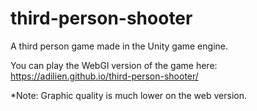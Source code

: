 # third-person-shooter

A third person game made in the Unity game engine.

You can play the WebGl version of the game here: https://adilien.github.io/third-person-shooter/

*Note: Graphic quality is much lower on the web version.
